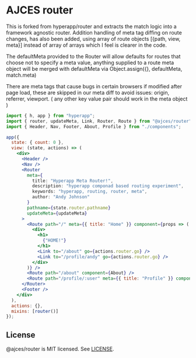 # AJCES router
This is forked from hyperapp/router and extracts the match logic into a framework agnostic router.  Addition handling of meta tag diffing on route changes, has also been added, using array of route objects [{path, view, meta}] instead of array of arrays which I feel is clearer in the code.

The defaultMeta provided to the Router will allow defaults for routes that choose not to specify a meta value, anything supplied to a route meta object will be merged with defaultMeta via Object.assign({}, defaultMeta, match.meta)

There are meta tags that cause bugs in certain browsers if modified after page load, these are skipped in our meta diff to avoid issues: origin, referrer, viewport. ( any other key value pair should work in the meta object )

```jsx
import { h, app } from "hyperapp";
import { router, updateMeta, Link, Router, Route } from "@ajces/router";
import { Header, Nav, Footer, About, Profile } from "./components";

app({
  state: { count: 0 },
  view: (state, actions) => (
    <div>
      <Header />
      <Nav />
      <Router 
        meta={
          title: "Hyperapp Meta Router!",
          description: "hyperapp componad based routing experiment",
          keywords: "hyperapp, routing, router, meta",
          author: "Andy Johnson"
        }
        pathname={state.router.pathname}
        updateMeta={updateMeta}
      >
        <Route path="/" meta={{ title: "Home" }} component={props => (
          <div>
            <h1>
              {"HOME!"}
            </h1>
            <Link to="/about" go={actions.router.go} />
            <Link to="/profile/andy" go={actions.router.go} />
          </div>
        )} />
        <Route path="/about" component={About} />
        <Route path="/profile/:user" meta={{ title: "Profile" }} component={Profile} />
      </Router>
      <Footer />
    </div>
  ),
  actions: {},
  mixins: [router()]
});
```

## License

@ajces/router is MIT licensed. See [LICENSE](LICENSE.md).
